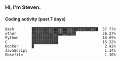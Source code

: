 ### Hi, I'm Steven.

#### Coding activity (past 7 days)
```
Bash        ▓▓▓▓▓▓▓▓▓▓▓▓▓▓▓▓▓▓▓▓▓▓▓▓▓▓▓▓▓▓  37.77%
other       ▓▓▓▓▓▓▓▓▓▓▓▓▓▓▓▓▓▓▓▓            26.27%
Python      ▓▓▓▓▓▓▓▓▓▓▓▓                    16.09%
C           ▓▓▓▓▓▓▓▓▓▓▓▓                    15.22%
Docker      ▓                                2.42%
JavaScript                                   1.14%
Makefile                                     1.10%
```
